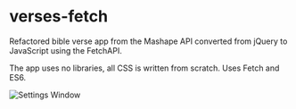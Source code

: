 # verses-fetch
Refactored bible verse app from the Mashape API converted from jQuery to JavaScript using the FetchAPI.

The app uses no libraries, all CSS is written from scratch. Uses Fetch and ES6.

![Settings Window](https://res.cloudinary.com/angelrodriguez/image/upload/v1542052847/Screen_Shot_2018-11-12_at_2.56.04_PM.png)
